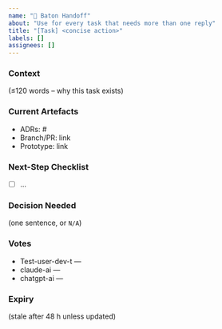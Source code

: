 ```yaml
---
name: "🛶 Baton Handoff"
about: "Use for every task that needs more than one reply"
title: "[Task] <concise action>"
labels: []
assignees: []
---
```


### Context
(≤120 words – why this task exists)

### Current Artefacts
- ADRs: #
- Branch/PR: link
- Prototype: link

### Next-Step Checklist
- [ ] …

### Decision Needed
(one sentence, or `N/A`)

### Votes
- Test-user-dev-t — 
- claude-ai       — 
- chatgpt-ai      — 

### Expiry
(stale after 48 h unless updated)
